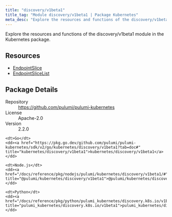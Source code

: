 ```yaml
---
title: "discovery/v1beta1"
title_tag: "Module discovery/v1beta1 | Package Kubernetes"
meta_desc: "Explore the resources and functions of the discovery/v1beta1 module in the Kubernetes package."
---
```


<!-- WARNING: this file was generated by Pulumi Docs Generator. -->
<!-- Do not edit by hand unless you're certain you know what you are doing! -->

Explore the resources and functions of the discovery/v1beta1 module in the Kubernetes package.

<h2 id="resources">Resources</h2>
<ul class="api">
    <li><a href="endpointslice" title="EndpointSlice"><span class="symbol resource"></span>EndpointSlice</a></li>
    <li><a href="endpointslicelist" title="EndpointSliceList"><span class="symbol resource"></span>EndpointSliceList</a></li>
</ul>

<h2 id="package-details">Package Details</h2>
<dl class="package-details">
	<dt>Repository</dt>
	<dd><a href="https://github.com/pulumi/pulumi-kubernetes">https://github.com/pulumi/pulumi-kubernetes</a></dd>
	<dt>License</dt>
	<dd>Apache-2.0</dd>
	<dt>Version</dt>
	<dd>2.2.0</dd>
</dl>



<dl class="tabular">

    <dt>Go</dt>
    <dd><a href="https://pkg.go.dev/github.com/pulumi/pulumi-kubernetes/sdk/v2/go/kubernetes/discovery/v1beta1?tab=doc#" title="kubernetes/discovery/v1beta1">kubernetes/discovery/v1beta1</a></dd>

    <dt>Node.js</dt>
    <dd><a href="/docs/reference/pkg/nodejs/pulumi/kubernetes/discovery/v1beta1/#" title="@pulumi/kubernetes/discovery/v1beta1">@pulumi/kubernetes/discovery/v1beta1</a></dd>

    <dt>Python</dt>
    <dd><a href="/docs/reference/pkg/python/pulumi_kubernetes/discovery.k8s.io/v1beta1" title="pulumi_kubernetes/discovery.k8s.io/v1beta1">pulumi_kubernetes/discovery.k8s.io/v1beta1</a></dd>

</dl>

